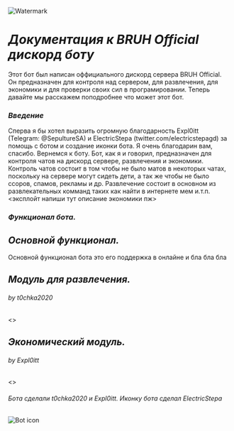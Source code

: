 ![Watermark](https://i.ibb.co/YhWgJHy/1.jpg)
# _**Документация к BRUH Official дискорд боту**_

Этот бот был написан оффициального дискорд сервера BRUH Official. Он предназначен для контроля над сервером, для развлечения, для экономики и для проверки своих сил в програмировании. Теперь давайте мы расскажем поподробнее что может этот бот.

### _**Введение**_

Сперва я бы хотел выразить огромную благодарность Expl0itt (Telegram: @SepultureSA) и ElectricStepa (twitter.com/electricstepagd) за помощь с ботом и создание иконки бота. Я очень благодарин вам, спасибо. Вернемся к боту. Бот, как я и говорил, предназначен для контроля чатов на дискорд сервере, развлечения и экономики. Контроль чатов состоит в том чтобы не было матов в некоторых чатах, поскольку на сервере могут сидеть дети, а так же чтобы не было ссоров, спамов, рекламы и др. Развлечение состоит в основном из развлекательных комманд таких как найти в интернете мем и.т.п. <эксплойт напиши тут описание экономики пж>

### _**Функционал бота.**_
## _*Основной функционал.*_

Основной функционал бота это его поддержка в онлайне и бла бла бла

## _*Модуль для развлечения.*_
###### _by t0chka2020_

<>

## _*Экономический модуль.*_
###### _by Expl0itt_

<>

###### _Бота сделали t0chka2020 и Expl0itt. Иконку бота сделал ElectricStepa_
![Bot icon]()